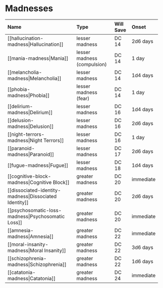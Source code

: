 # Madnesses

| Name | Type | Will Save | Onset |
| :-- | :-- | :-- | :-- |
| [[hallucination-madness\|Hallucination]] | lesser madness | DC 14 | 2d6 days |
| [[mania-madness\|Mania]] | lesser madness (compulsion) | DC 14 | 1 day |
| [[melancholia-madness\|Melancholia]] | lesser madness | DC 14 | 1d4 days |
| [[phobia-madness\|Phobia]] | lesser madness (fear) | DC 14 | 1 day |
| [[delirium-madness\|Delirium]] | lesser madness | DC 16 | 1d4 days |
| [[delusion-madness\|Delusion]] | lesser madness | DC 16 | 2d6 days |
| [[night-terrors-madness\|Night Terrors]] | lesser madness | DC 16 | 1 day |
| [[paranoid-madness\|Paranoid]] | lesser madness | DC 17 | 2d6 days |
| [[fugue-madness\|Fugue]] | lesser madness | DC 18 | 1d4 days |
| [[cognitive-block-madness\|Cognitive Block]] | greater madness | DC 20 | immediate |
| [[dissociated-identity-madness\|Dissociated Identity]] | greater madness | DC 20 | 2d6 days |
| [[psychosomatic-loss-madness\|Psychosomatic Loss]] | greater madness | DC 20 | immediate |
| [[amnesia-madness\|Amnesia]] | greater madness | DC 22 | immediate |
| [[moral-insanity-madness\|Moral Insanity]] | greater madness | DC 22 | 3d6 days |
| [[schizophrenia-madness\|Schizophrenia]] | greater madness | DC 22 | 1d6 days |
| [[catatonia-madness\|Catatonia]] | greater madness | DC 24 | immediate |
